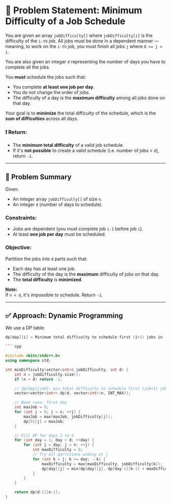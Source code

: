 # 📘 Problem Statement: Minimum Difficulty of a Job Schedule

You are given an array `jobDifficulty[]` where `jobDifficulty[i]` is the difficulty of the `i-th` job. All jobs must be done in a dependent manner — meaning, to work on the `i-th` job, you must finish all jobs `j` where `0 <= j < i`.

You are also given an integer `d` representing the number of days you have to complete all the jobs.

You **must** schedule the jobs such that:
- You complete **at least one job per day**.
- You do not change the order of jobs.
- The difficulty of a day is the **maximum difficulty** among all jobs done on that day.

Your goal is to **minimize** the total difficulty of the schedule, which is the **sum of difficulties** across all days.

### ❗ Return:
- The **minimum total difficulty** of a valid job schedule.
- If it's **not possible** to create a valid schedule (i.e. number of jobs < `d`), return `-1`.

---

## 🧠 Problem Summary

Given:
- An integer array `jobDifficulty[]` of size `n`.
- An integer `d` (number of days to schedule).

### Constraints:
- Jobs are dependent (you must complete job `i-1` before job `i`).
- At least **one job per day** must be scheduled.

### Objective:
Partition the jobs into `d` parts such that:
- Each day has at least one job.
- The difficulty of the day is the **maximum** difficulty of jobs on that day.
- The **total difficulty** is **minimized**.

**Note:**  
If `n < d`, it's impossible to schedule. Return `-1`.

---

## ✅ Approach: Dynamic Programming

We use a DP table:
```cpp
dp[day][i] = Minimum total difficulty to schedule first (i+1) jobs in (day+1) days.

``` cpp

#include <bits/stdc++.h>
using namespace std;

int minDifficulty(vector<int>& jobDifficulty, int d) {
    int n = jobDifficulty.size();
    if (n < d) return -1;

    // dp[day][job]: min total difficulty to schedule first (job+1) jobs in (day+1) days
    vector<vector<int>> dp(d, vector<int>(n, INT_MAX));

    // Base case: first day
    int maxJob = 0;
    for (int j = 0; j < n; ++j) {
        maxJob = max(maxJob, jobDifficulty[j]);
        dp[0][j] = maxJob;
    }

    // Fill DP for days 2 to d
    for (int day = 1; day < d; ++day) {
        for (int j = day; j < n; ++j) {
            int maxDifficulty = 0;
            // Try all partitions ending at j
            for (int k = j; k >= day; --k) {
                maxDifficulty = max(maxDifficulty, jobDifficulty[k]);
                dp[day][j] = min(dp[day][j], dp[day-1][k-1] + maxDifficulty);
            }
        }
    }

    return dp[d-1][n-1];
}
